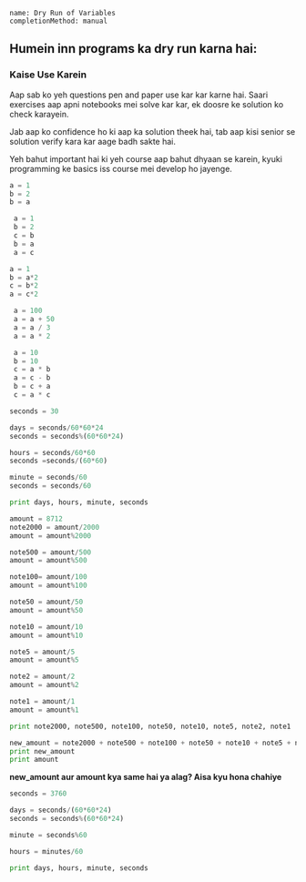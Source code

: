 ```ngMeta
name: Dry Run of Variables
completionMethod: manual
```

## Humein inn programs ka dry run karna hai:
### Kaise Use Karein
Aap sab ko yeh questions pen and paper use kar kar karne hai. Saari exercises aap apni notebooks mei solve kar kar, ek doosre ke solution ko check karayein.

Jab aap ko confidence ho ki aap ka solution theek hai, tab aap kisi senior se solution verify kara kar aage badh sakte hai.

Yeh bahut important hai ki yeh course aap bahut dhyaan se karein, kyuki programming ke basics iss course mei develop ho jayenge.

<!-- TODO : Dry run kaise karte hai iske liye yeh video dekho. -->

```python
a = 1
b = 2
b = a
```

```python
 a = 1
 b = 2
 c = b
 b = a 
 a = c
```

```python
a = 1
b = a*2
c = b*2
a = c*2
```

```python
 a = 100
 a = a + 50
 a = a / 3
 a = a * 2
```

```python
 a = 10
 b = 10
 c = a * b
 a = c - b
 b = c + a
 c = a * c
```

```python
seconds = 30

days = seconds/60*60*24
seconds = seconds%(60*60*24)

hours = seconds/60*60
seconds =seconds/(60*60)

minute = seconds/60
seconds = seconds/60

print days, hours, minute, seconds
```

```python
amount = 8712
note2000 = amount/2000
amount = amount%2000

note500 = amount/500
amount = amount%500

note100= amount/100
amount = amount%100

note50 = amount/50
amount = amount%50

note10 = amount/10
amount = amount%10

note5 = amount/5
amount = amount%5

note2 = amount/2
amount = amount%2

note1 = amount/1
amount = amount%1

print note2000, note500, note100, note50, note10, note5, note2, note1

new_amount = note2000 + note500 + note100 + note50 + note10 + note5 + note2 + note1
print new_amount
print amount
```
**new_amount aur amount kya same hai ya alag? Aisa kyu hona chahiye**

```python
seconds = 3760

days = seconds/(60*60*24)
seconds = seconds%(60*60*24)

minute = seconds%60

hours = minutes/60

print days, hours, minute, seconds
```
